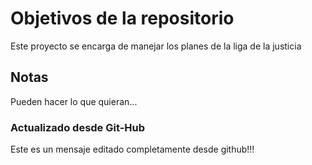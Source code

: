 # Objetivos de la repositorio

Este proyecto se encarga de manejar los planes de la liga de la justicia


## Notas
Pueden hacer lo que quieran...

### Actualizado desde Git-Hub
Este es un mensaje editado completamente desde github!!!
